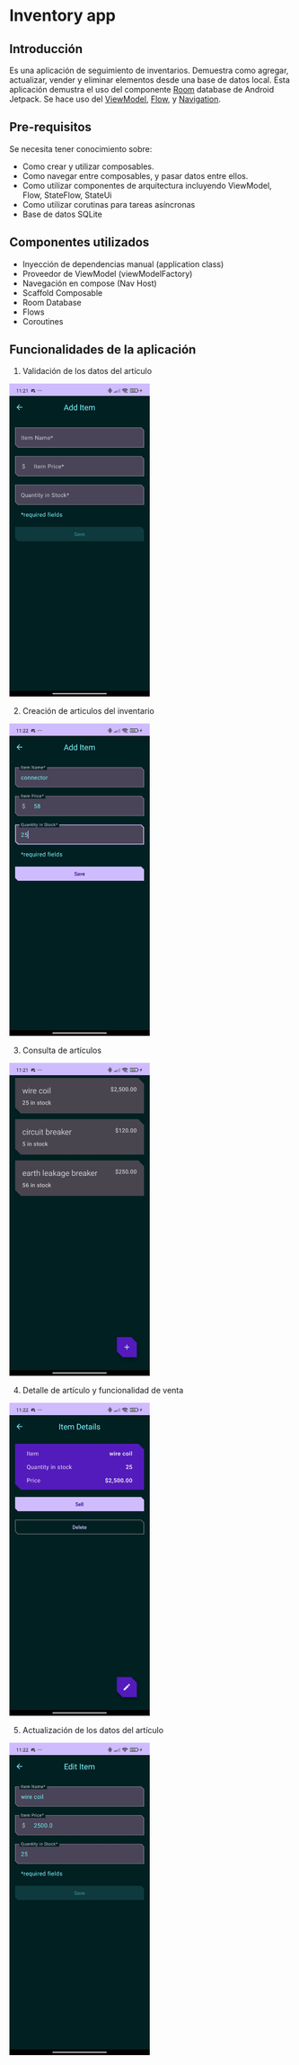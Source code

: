Inventory app
==================================

Introducción
------------

Es una aplicación de seguimiento de inventarios. Demuestra como agregar, actualizar, vender y
eliminar elementos desde una base de datos local.
Esta aplicación demustra el uso del
componente [Room](https://developer.android.com/training/data-storage/room) database de Android
Jetpack.
Se hace uso del [ViewModel](https://developer.android.com/topic/libraries/architecture/viewmodel),
[Flow](https://developer.android.com/kotlin/flow),
y [Navigation](https://developer.android.com/topic/libraries/architecture/navigation/).

Pre-requisitos
--------------

Se necesita tener conocimiento sobre:

- Como crear y utilizar composables.
- Como navegar entre composables, y pasar datos entre ellos.
- Como utilizar componentes de arquitectura incluyendo ViewModel, Flow, StateFlow, StateUi
- Como utilizar corutinas para tareas asíncronas
- Base de datos SQLite

Componentes utilizados
--------------

- Inyección de dependencias manual (application class)
- Proveedor de ViewModel (viewModelFactory)
- Navegación en compose (Nav Host)
- Scaffold Composable
- Room Database
- Flows
- Coroutines

Funcionalidades de la aplicación
--------------

1. Validación de los datos del artículo

<img src="https://github.com/EduardoPosas/android-room-db-implementation/blob/608e6c99e74ff5c3970a508b5cc25219efdaee00/app/sampledata/inventory_validation.jpg" width="250" alt="item validation screen" />

2. Creación de articulos del inventario

<img src="https://github.com/EduardoPosas/android-room-db-implementation/blob/608e6c99e74ff5c3970a508b5cc25219efdaee00/app/sampledata/inventory_add.jpg" width="250" alt="add item screen" />

3. Consulta de artículos

<img src="https://github.com/EduardoPosas/android-room-db-implementation/blob/608e6c99e74ff5c3970a508b5cc25219efdaee00/app/sampledata/inventory_read.jpg" width="250" alt="read items screen" />

4. Detalle de artículo y funcionalidad de venta

<img src="https://github.com/EduardoPosas/android-room-db-implementation/blob/608e6c99e74ff5c3970a508b5cc25219efdaee00/app/sampledata/inventory_details.jpg" width="250" alt="item details screen" />

5. Actualización de los datos del artículo

<img src="https://github.com/EduardoPosas/android-room-db-implementation/blob/608e6c99e74ff5c3970a508b5cc25219efdaee00/app/sampledata/inventory_update.jpg" width="250" alt="update item screen" />
